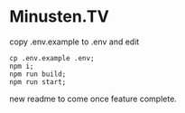 # Minusten.TV

copy .env.example to .env and edit

```
cp .env.example .env;
npm i;
npm run build;
npm run start;
```

new readme to come once feature complete.